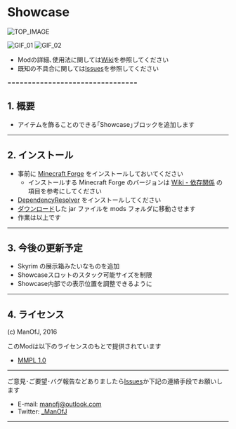 # Showcase

![TOP_IMAGE](http://i.imgur.com/ZTZrRJ0.png)

![GIF_01](http://i.imgur.com/46UT50B.gif)
![GIF_02](http://i.imgur.com/tZtjo3K.gif)


- Modの詳細､使用法に関しては[Wiki](../../wiki)を参照してください
- 既知の不具合に関しては[Issues](../../issues)を参照してください


================================
## 1. 概要

- アイテムを飾ることのできる｢Showcase｣ブロックを追加します


--------------------------------
## 2. インストール

- 事前に [Minecraft Forge][forge] をインストールしておいてください
  - インストールする Minecraft Forge のバージョンは [Wiki - 依存関係](../../wiki/Dependencies) の項目を参考にしてください
- [DependencyResolver][resolver] をインストールしてください
- [ダウンロード][homepage]した jar ファイルを mods フォルダに移動させます
- 作業は以上です


--------------------------------
## 3. 今後の更新予定

- Skyrim の展示箱みたいなものを追加
- Showcaseスロットのスタック可能サイズを制限
- Showcase内部での表示位置を調整できるように


--------------------------------
## 4. ライセンス

(c) ManOfJ, 2016

このModは以下のライセンスのもとで提供されています
  - [MMPL 1.0](https://manofj.com/licenses/mmpl-1.0)


********************************

ご意見･ご要望･バグ報告などありましたら[Issues](../../issues)か下記の連絡手段でお願いします
  - E-mail: <manofj@outlook.com>
  - Twitter: [_ManOfJ](https://twitter.com/_ManOfJ)

********************************

[//]: # ( リンクのエイリアス一覧 )

[forge]:    http://files.minecraftforge.net/
[homepage]: https://manofj.com/minecraft/Showcase/
[resolver]: https://github.com/ManOfJ/DependencyResolver

